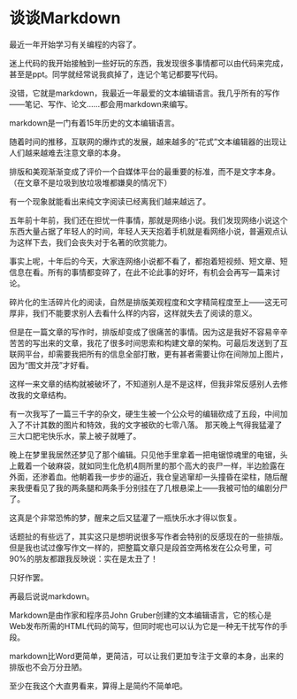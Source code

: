 # 谈谈Markdown

最近一年开始学习有关编程的内容了。

迷上代码的我开始接触到一些好玩的东西，我发现很多事情都可以由代码来完成，甚至是ppt。同学就经常说我疯掉了，连记个笔记都要写代码。

没错，它就是markdown，我最近一年最爱的文本编辑语言。我几乎所有的写作——笔记、写作、论文……都会用markdown来编写。

markdown是一门有着15年历史的文本编辑语言。

随着时间的推移，互联网的爆炸式的发展，越来越多的“花式”文本编辑器的出现让人们越来越难去注意文章的本身。

排版和美观渐渐变成了评价一个自媒体平台的最重要的标准，而不是文字本身。（在文章不是垃圾到放垃圾堆都嫌臭的情况下）

有一个现象就能看出来纯文字阅读已经离我们越来越远了。

五年前十年前，我们还在担忧一件事情，那就是网络小说。我们发现网络小说这个东西大量占据了年轻人的时间，年轻人天天抱着手机就是看网络小说，普遍观点认为这样下去，我们会丧失对于名著的欣赏能力。

事实上呢，十年后的今天，大家连网络小说都不看了，都抱着短视频、短文章、短信息在看。所有的事情都变碎了，在此不论此事的好坏，有机会会再写一篇来讨论。

碎片化的生活碎片化的阅读，自然是排版美观程度和文字精简程度至上——这无可厚非，我们不能要求别人去看什么样的内容，这样就失去了阅读的意义。

但是在一篇文章的写作时，排版却变成了很痛苦的事情。因为这是我好不容易辛辛苦苦的写出来的文章，我花了很多时间思索和构建文章的架构。可最后发送到了互联网平台，却需要我把所有的信息全部打散，更有甚者需要让你在间隙加上图片，因为“图文并茂”才好看。

这样一来文章的结构就被破坏了，不知道别人是不是这样，但我非常反感别人去修改我的文章结构。

有一次我写了一篇三千字的杂文，硬生生被一个公众号的编辑砍成了五段，中间加入了不计其数的图片和特效，我的文字被砍的七零八落。 那天晚上气得我猛灌了三大口肥宅快乐水，蒙上被子就睡了。

晚上在梦里我居然还梦见了那个编辑。只见他手里拿着一把电锯惊魂里的电锯，头上戴着一个破麻袋，就如同生化危机4厕所里的那个高大的丧尸一样，半边脸露在外面，还渗着血。他朝着我一步步的逼近，我仓皇逃窜却一头撞昏在梁柱，随后醒来我便看见了我的两条腿和两条手分别挂在了几根悬梁上——我被可怕的编剧分尸了。

这真是个非常恐怖的梦，醒来之后又猛灌了一瓶快乐水才得以恢复。

话题扯的有些远了，其实这只是想明说很多写作者会特别的反感现在的一些排版。但是我也试过像写作文一样的，把整篇文章只是段首空两格发在公众号里，可90%的朋友都跟我反映说：实在是太丑了！

只好作罢。

再最后说说markdown。

Markdown是由作家和程序员John Gruber创建的文本编辑语言，它的核心是Web发布所需的HTML代码的简写，但同时呢也可以认为它是一种无干扰写作的手段。

markdown比Word更简单，更简洁，可以让我们更加专注于文章的本身，出来的排版也不会万分丑陋。

至少在我这个大直男看来，算得上是简约不简单吧。
